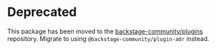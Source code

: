 # Deprecated

This package has been moved to the [backstage-community/plugins](https://github.com/backstage/community-plugins) repository. Migrate to using `@backstage-community/plugin-adr` instead.
